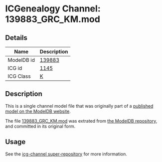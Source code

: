 # ICGenealogy Channel: 139883\_GRC\_KM.mod

## Details

Name | Description
---- | -----------
ModelDB id | [139883](http://senselab.med.yale.edu/ModelDB/ShowModel.cshtml?model=139883)
ICG id | [1145](http://icg.neurotheory.ox.ac.uk/channels/1/1145)
ICG Class | [K](http://icg.neurotheory.ox.ac.uk/channels/1)

## Description

This is a single channel model file that was originally part of a [published model on the ModelDB website](http://senselab.med.yale.edu/mModelDB/ShowModel.cshtml?model=139883).

The file [139883\_GRC\_KM.mod](139883_GRC_KM.mod) was extrated from [the ModelDB repository](http://senselab.med.yale.edu/ModelDB/ShowModel.cshtml?model=139883), and committed in its original form.

## Usage

See the [icg-channel super-repository](https://github.com/icgenealogy/icg-channels) for more information.